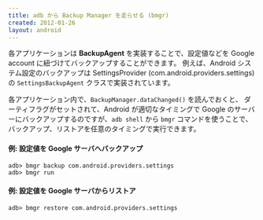 ```yaml
---
title: adb から Backup Manager を走らせる (bmgr)
created: 2012-01-26
layout: android
---
```


各アプリケーションは **BackupAgent** を実装することで、設定値などを Google account に紐づけてバックアップすることができます。
例えば、Android システム設定のバックアップは SettingsProvider (com.android.providers.settings) の `SettingsBackupAgent` クラスで実装されています。

各アプリケーション内で、`BackupManager.dataChanged()` を読んでおくと、
ダーティフラグがセットされて、Android が適切なタイミングで Google のサーバーにバックアップするのですが、`adb shell` から `bmgr` コマンドを使うことで、バックアップ、リストアを任意のタイミングで実行できます。

#### 例: 設定値を Google サーバへバックアップ

```
adb> bmgr backup com.android.providers.settings
adb> bmgr run
```

#### 例: 設定値を Google サーバからリストア

```
adb> bmgr restore com.android.providers.settings
```

